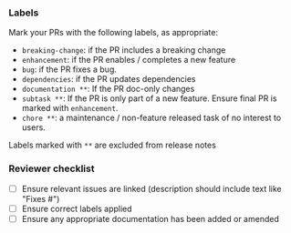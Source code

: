 ### Labels
Mark your PRs with the following labels, as appropriate:
- `breaking-change`: if the PR includes a breaking change
- `enhancement`: if the PR enables / completes a new feature
- `bug`: if the PR fixes a bug.
- `dependencies`: if the PR updates dependencies
- `documentation **`: If the PR doc-only changes
- `subtask **`: If the PR is only part of a new feature. Ensure final PR is marked with `enhancement`.
- `chore **`: a maintenance / non-feature released task of no interest to users.

Labels marked with `**` are excluded from release notes

### Reviewer checklist
- [ ] Ensure relevant issues are linked (description should include text like "Fixes #<issue number>")
- [ ] Ensure correct labels applied
- [ ] Ensure any appropriate documentation has been added or amended